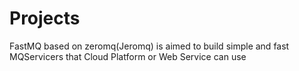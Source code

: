 # Projects
FastMQ based on zeromq(Jeromq) is aimed to build simple and fast MQServicers that Cloud Platform or Web Service can use
